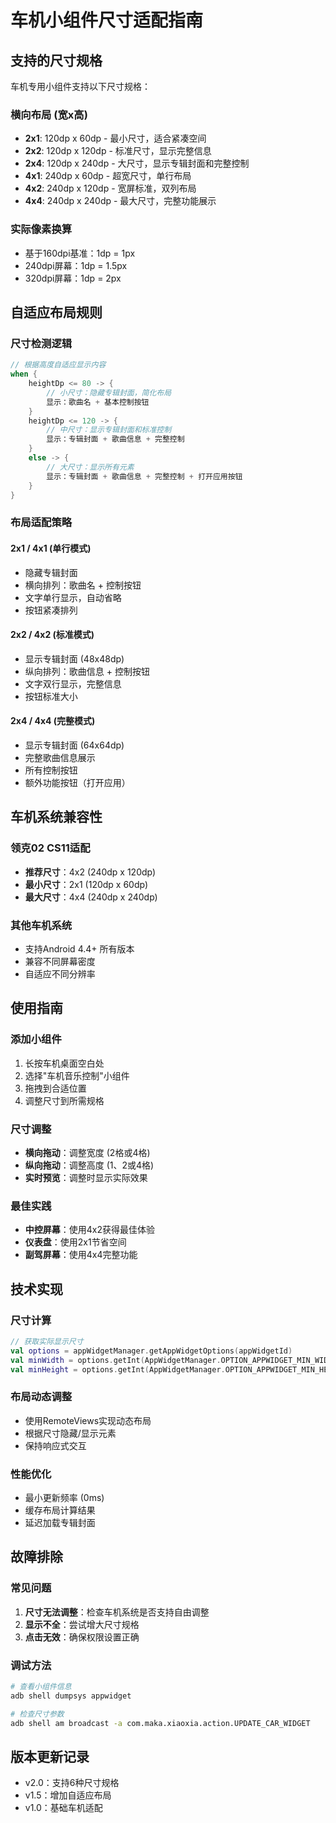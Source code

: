 # 车机小组件尺寸适配指南

## 支持的尺寸规格

车机专用小组件支持以下尺寸规格：

### 横向布局 (宽x高)
- **2x1**: 120dp x 60dp - 最小尺寸，适合紧凑空间
- **2x2**: 120dp x 120dp - 标准尺寸，显示完整信息
- **2x4**: 120dp x 240dp - 大尺寸，显示专辑封面和完整控制
- **4x1**: 240dp x 60dp - 超宽尺寸，单行布局
- **4x2**: 240dp x 120dp - 宽屏标准，双列布局
- **4x4**: 240dp x 240dp - 最大尺寸，完整功能展示

### 实际像素换算
- 基于160dpi基准：1dp = 1px
- 240dpi屏幕：1dp = 1.5px
- 320dpi屏幕：1dp = 2px

## 自适应布局规则

### 尺寸检测逻辑
```kotlin
// 根据高度自适应显示内容
when {
    heightDp <= 80 -> {
        // 小尺寸：隐藏专辑封面，简化布局
        显示：歌曲名 + 基本控制按钮
    }
    heightDp <= 120 -> {
        // 中尺寸：显示专辑封面和标准控制
        显示：专辑封面 + 歌曲信息 + 完整控制
    }
    else -> {
        // 大尺寸：显示所有元素
        显示：专辑封面 + 歌曲信息 + 完整控制 + 打开应用按钮
    }
}
```

### 布局适配策略

#### 2x1 / 4x1 (单行模式)
- 隐藏专辑封面
- 横向排列：歌曲名 + 控制按钮
- 文字单行显示，自动省略
- 按钮紧凑排列

#### 2x2 / 4x2 (标准模式)
- 显示专辑封面 (48x48dp)
- 纵向排列：歌曲信息 + 控制按钮
- 文字双行显示，完整信息
- 按钮标准大小

#### 2x4 / 4x4 (完整模式)
- 显示专辑封面 (64x64dp)
- 完整歌曲信息展示
- 所有控制按钮
- 额外功能按钮（打开应用）

## 车机系统兼容性

### 领克02 CS11适配
- **推荐尺寸**：4x2 (240dp x 120dp)
- **最小尺寸**：2x1 (120dp x 60dp)
- **最大尺寸**：4x4 (240dp x 240dp)

### 其他车机系统
- 支持Android 4.4+ 所有版本
- 兼容不同屏幕密度
- 自适应不同分辨率

## 使用指南

### 添加小组件
1. 长按车机桌面空白处
2. 选择"车机音乐控制"小组件
3. 拖拽到合适位置
4. 调整尺寸到所需规格

### 尺寸调整
- **横向拖动**：调整宽度 (2格或4格)
- **纵向拖动**：调整高度 (1、2或4格)
- **实时预览**：调整时显示实际效果

### 最佳实践
- **中控屏幕**：使用4x2获得最佳体验
- **仪表盘**：使用2x1节省空间
- **副驾屏幕**：使用4x4完整功能

## 技术实现

### 尺寸计算
```kotlin
// 获取实际显示尺寸
val options = appWidgetManager.getAppWidgetOptions(appWidgetId)
val minWidth = options.getInt(AppWidgetManager.OPTION_APPWIDGET_MIN_WIDTH)
val minHeight = options.getInt(AppWidgetManager.OPTION_APPWIDGET_MIN_HEIGHT)
```

### 布局动态调整
- 使用RemoteViews实现动态布局
- 根据尺寸隐藏/显示元素
- 保持响应式交互

### 性能优化
- 最小更新频率 (0ms)
- 缓存布局计算结果
- 延迟加载专辑封面

## 故障排除

### 常见问题
1. **尺寸无法调整**：检查车机系统是否支持自由调整
2. **显示不全**：尝试增大尺寸规格
3. **点击无效**：确保权限设置正确

### 调试方法
```bash
# 查看小组件信息
adb shell dumpsys appwidget

# 检查尺寸参数
adb shell am broadcast -a com.maka.xiaoxia.action.UPDATE_CAR_WIDGET
```

## 版本更新记录
- v2.0：支持6种尺寸规格
- v1.5：增加自适应布局
- v1.0：基础车机适配